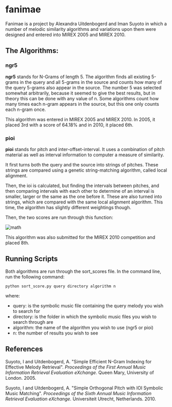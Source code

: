 # fanimae

Fanimae is a project by Alexandra Uitdenbogerd and Iman Suyoto in which a number of melodic similarity algorithms and variations upon them were designed and entered into MIREX 2005 and MIREX 2010.

## The Algorithms:

### ngr5

**ngr5** stands for N-Grams of length 5. The algorithm finds all existing 5-grams in the query and all 5-grams in the source and counts how many of the query 5-grams also appear in the source. The number 5 was selected somewhat arbitrarily, because it seemed to give the best results, but in theory this can be done with any value of n. Some algorithms count how many times each n-gram appears in the source, but this one only counts each n-gram once.

This algorithm was entered in MIREX 2005 and MIREX 2010. In 2005, it placed 3rd with a score of 64.18% and in 2010, it placed 6th.

### pioi

**pioi** stands for pitch and inter-offset-interval. It uses a combination of pitch material as well as interval information to computer a measure of similarity.

It first turns both the query and the source into strings of pitches. These strings are compared using a genetic string-matching algorithm, called local alignment.

Then, the ioi is calculated, but finding the intervals between pitches, and then comparing intervals with each other to determine of an interval is smaller, larger or the same as the one before it. These are also turned into strings, which are compared with the same local alignment algorithm. This time, the algorithm has slightly different weightings though.

Then, the two scores are run through this function:

![math](https://github.com/ELVIS-Project/VIS-Ohrwurm/blob/marina-develop/fanimae/math.png)

This algorithm was also submitted for the MIREX 2010 competition and placed 8th.

## Running Scripts

Both algorithms are run through the sort_scores file. In the command line, run the following command:

```
python sort_score.py query directory algorithm n
```
where:
* query: is the symbolic music file containing the query melody you wish to search for
* directory: is the folder in which the symbolic music files you wish to search through are
* algorithm: the name of the algorithm you wish to use (ngr5 or pioi)
* n: the number of results you wish to see

## References

Suyoto, I and Uitdenbogerd, A. "Simple Efficient N-Gram Indexing for Effective Melody Retrieval". *Proceedings of the First Annual Music Information Retrieval Evaluation eXchange.* Queen Mary, University of London. 2005.

Suyoto, I and Uitdenbogerd, A. "Simple Orthogonal Pitch with IOI Symbolic Music Matching". *Proceedings of the Sixth Annual Music Information Retrieval Evaluation eXchange.* Universiteit Utrecht, Netherlands. 2010.